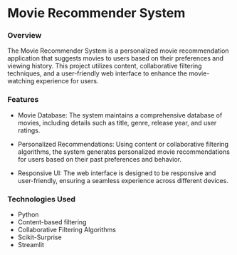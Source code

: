 # Movie Recommender System

### Overview
The Movie Recommender System is a personalized movie recommendation application that suggests movies to users based on their preferences and viewing history. This project utilizes content, collaborative filtering techniques, and a user-friendly web interface to enhance the movie-watching experience for users.

### Features
- Movie Database: The system maintains a comprehensive database of movies, including details such as title, genre, release year, and user ratings.

- Personalized Recommendations: Using content or collaborative filtering algorithms, the system generates personalized movie recommendations for users based on their past preferences and behavior.

- Responsive UI: The web interface is designed to be responsive and user-friendly, ensuring a seamless experience across different devices.

### Technologies Used
- Python
- Content-based filtering
- Collaborative Filtering Algorithms
- Scikit-Surprise
- Streamlit
